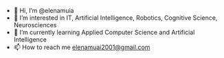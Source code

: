 - 👋 Hi, I’m @elenamuia
- 👀 I’m interested in IT, Artificial Intelligence, Robotics, Cognitive Science, Neurosciences
- 🌱 I’m currently learning Applied Computer Science and Artificial Intelligence
- 📫 How to reach me elenamuai2001@gmail.com

<!---
elenamuia/elenamuia is a ✨ special ✨ repository because its `README.md` (this file) appears on your GitHub profile.
You can click the Preview link to take a look at your changes.
--->
